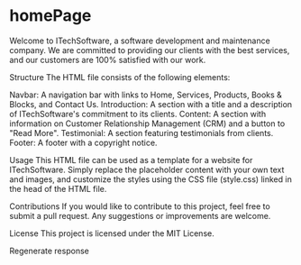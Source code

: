 # homePage
Welcome to ITechSoftware, a software development and maintenance company. We are committed to providing our clients with the best services,
and our customers are 100% satisfied with our work.

Structure
The HTML file consists of the following elements:

Navbar: A navigation bar with links to Home, Services, Products, Books & Blocks, and Contact Us.
Introduction: A section with a title and a description of ITechSoftware's commitment to its clients.
Content: A section with information on Customer Relationship Management (CRM) and a button to "Read More".
Testimonial: A section featuring testimonials from clients.
Footer: A footer with a copyright notice.

Usage
This HTML file can be used as a template for a website for ITechSoftware. Simply replace the placeholder content with your own text and images, and customize the styles using the CSS file (style.css) linked in the head of the HTML file.

Contributions
If you would like to contribute to this project, feel free to submit a pull request. Any suggestions or improvements are welcome.

License
This project is licensed under the MIT License.



Regenerate response
